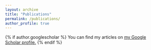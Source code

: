 ```yaml
---
layout: archive
title: "Publications"
permalink: /publications/
author_profile: true
---
```


{% if author.googlescholar %}
  You can find my articles on <u><a href="{{author.googlescholar}}">my Google Scholar profile</a>.</u>
{% endif %}
